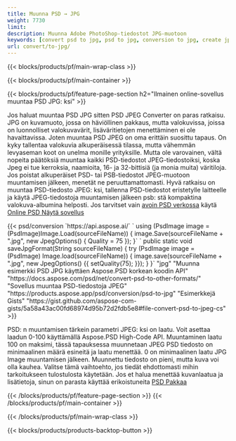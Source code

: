 ```yaml
---
title: Muunna PSD → JPG
weight: 7730
limit: 
description: Muunna Adobe PhotoShop-tiedostot JPG-muotoon
keywords: [convert psd to jpg, psd to jpg, conversion to jpg, create jpg from psd, print psd as jpg]
url: convert/to-jpg/
---
```


{{< blocks/products/pf/main-wrap-class >}}

{{< blocks/products/pf/main-container >}}

{{< blocks/products/pf/feature-page-section h2="Ilmainen online-sovellus muuntaa PSD JPG: ksi" >}}
<p>Jos haluat muuntaa PSD JPG sitten PSD JPEG Converter on paras ratkaisu. JPG on kuvamuoto, jossa on häviöllinen pakkaus, mutta valokuvissa, joissa on luonnolliset valokuvavärit, lisäväritietojen menettäminen ei ole havaittavissa. Joten muuntaa PSD JPEG on oma erittäin suosittu tapaus. On kyky tallentaa valokuvia alkuperäisessä tilassa, mutta vähemmän levyaseman koot on unelma monille yrityksille. Mutta ole varovainen, vältä nopeita päätöksiä muuntaa kaikki PSD-tiedostot JPEG-tiedostoiksi, koska Jpeg ei tue kerroksia, naamioita, 16- ja 32-bittisiä (ja monia muita) väritiloja. Jos poistat alkuperäiset PSD- tai PSB-tiedostot JPEG-muotoon muuntamisen jälkeen, menetät ne peruuttamattomasti. Hyvä ratkaisu on muuntaa PSD-tiedosto JPEG: ksi, tallenna PSD-tiedostot eristetylle laitteelle ja käytä JPEG-tiedostoja muuntamisen jälkeen psb: stä kompaktina valokuva-albumina helposti. Jos tarvitset vain <a href="/psd/view">avoin PSD verkossa</a> käytä <a href="/psd/view">Online PSD Näytä sovellus</a></p>
{{< psd/conversion `https://api.aspose.ai/` 
`    using (PsdImage image = (PsdImage)Image.Load(sourceFileName))
    {
        image.Save(sourceFileName + ".jpg",  new JpegOptions() { Quality = 75 });
    }` 
`    public static void saveJpgFormat(String sourceFileName) {
        try (PsdImage image = (PsdImage) Image.load(sourceFileName)) {
            image.save(sourceFileName + ".jpg", new JpegOptions() {{
                setQuality(75);
            }});
        }
    }` 
		"jpg" 
"Muunna esimerkki PSD JPG käyttäen Aspose.PSD korkean koodin API"  "https://docs.aspose.com/psd/net/convert-psd-to-other-formats/" 
"Sovellus muuntaa PSD-tiedostoja JPEG" "https://products.aspose.app/psd/conversion/psd-to-jpg" 
"Esimerkkejä Gists" "https://gist.github.com/aspose-com-gists/5a58a43ac00fd68974d95b72d2fdb5e8#file-convert-psd-to-jpeg-cs" >}}
<p>PSD: n muuntamisen tärkein parametri JPEG: ksi on laatu. Voit asettaa laadun 0-100 käyttämällä Aspose.PSD High-Code API. Muuntaminen laatu 100 on maksimi, tässä tapauksessa muunnetaan JPEG PSD tiedosto on minimaalinen määrä esineitä ja laatu menettää. 0 on minimaalinen laatu JPG Image muuntamisen jälkeen. Muunnettu tiedosto on pieni, mutta kuva voi olla kauhea. Valitse tämä vaihtoehto, jos tiedät ehdottomasti mihin tarkoitukseen tulostulosta käytetään. Jos et halua menettää kuvanlaatua ja lisätietoja, sinun on parasta käyttää erikoistuneita <a href="/psd/reduce-size">PSD Pakkaa</a></p>
{{< /blocks/products/pf/feature-page-section >}}
{{< /blocks/products/pf/main-container >}}


{{< /blocks/products/pf/main-wrap-class >}}

{{< blocks/products/products-backtop-button >}}

